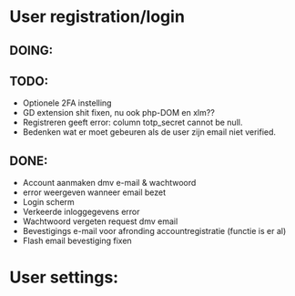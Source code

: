 # User registration/login


## DOING:





## TODO:

- Optionele 2FA instelling
- GD extension shit fixen, nu ook php-DOM en xlm??
- Registreren geeft error: column totp_secret cannot be null.
- Bedenken wat er moet gebeuren als de user zijn email niet verified.


## DONE:


- Account aanmaken dmv e-mail & wachtwoord
- error weergeven wanneer email bezet
- Login scherm
- Verkeerde inloggegevens error
- Wachtwoord vergeten request dmv email
- Bevestigings e-mail voor afronding accountregistratie (functie is er al)
- Flash email bevestiging fixen


# User settings: